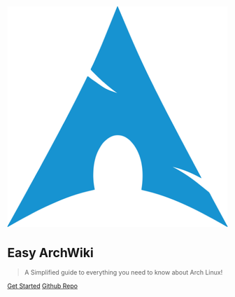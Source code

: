 ![logo](/icon.svg)

# Easy ArchWiki

> A Simplified guide to everything you need to know about Arch Linux!

[Get Started](https://jasperbroeck.github.io/Easy-ArchWiki/#/?id=welcome-to-the-easy-arch-wiki-%f0%9f%8c%9f)
[Github Repo](https://github.com/JasperBroeck/Easy-ArchWiki)